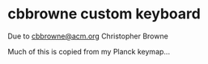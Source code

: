 cbbrowne custom keyboard
==============================

Due to cbbrowne@acm.org
Christopher Browne

Much of this is copied from my Planck keymap...

